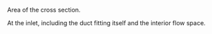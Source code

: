 Area of the cross section.


<!-- comment -->


At the inlet, including the duct fitting itself and the interior flow space.

